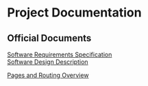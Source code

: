 # Project Documentation

## Official Documents

[Software Requirements Specification](SRS.md)   
[Software Design Description](SDD.md)

[Pages and Routing Overview](pages/README.md)   
